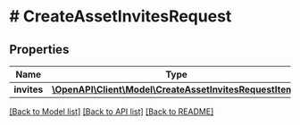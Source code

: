 # # CreateAssetInvitesRequest

## Properties

Name | Type | Description | Notes
------------ | ------------- | ------------- | -------------
**invites** | [**\OpenAPI\Client\Model\CreateAssetInvitesRequestItem[]**](CreateAssetInvitesRequestItem.md) |  |

[[Back to Model list]](../../README.md#models) [[Back to API list]](../../README.md#endpoints) [[Back to README]](../../README.md)
